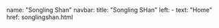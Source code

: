name: "Songling Shan"
navbar:
  title: "Songling SHan"
  left:
    - text: "Home"
      href: songlingshan.html
   
